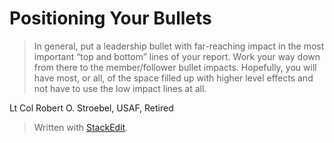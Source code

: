 # Positioning Your Bullets

> In general, put a leadership bullet with far-reaching impact in the most important “top and bottom” lines of your report. Work your way down from there to the member/follower bullet impacts. Hopefully, you will have most, or all, of the space filled up with higher level effects and not have to use the low impact lines at all.

Lt Col Robert O. Stroebel, USAF, Retired

> Written with [StackEdit](https://stackedit.io/).

<!--stackedit_data:
eyJoaXN0b3J5IjpbLTE5MDQxNDc3ODNdfQ==
-->
